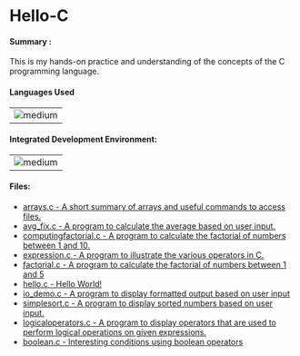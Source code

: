 # Hello-C
<h4>Summary :</h4>
This is my hands-on practice and understanding of the concepts of the C programming language.

<h4>Languages Used</h4>
<table>
  <tr>
    <td><img alt="medium" src="https://img.shields.io/badge/C-00599C?style=for-the-badge&logo=c&logoColor=white"></td>
  </tr>
</table>

<h4>Integrated Development Environment:</h4>
<table>
  <tr>
<td><img alt="medium" src="https://img.shields.io/badge/Emacs-%237F5AB6.svg?&style=for-the-badge&logo=gnu-emacs&logoColor=white"></td>
  </tr>
</table>

<h4>Files: </h4>

* [arrays.c - A short summary of arrays and useful commands to access files.](./arrays.c)
* [avg_fix.c - A program to calculate the average based on user input.](./avg_fix.c)
* [computingfactorial.c - A program to calculate the factorial of numbers between 1 and 10.](./computingfactorial.c)
* [expression.c - A program to illustrate the various operators in C.](./expression.c)
* [factorial.c - A program to calculate the factorial of numbers between 1 and 5](./factorial.c)
* [hello.c - Hello World!](./hello.c)
* [io_demo.c - A program to display formatted output based on user input](./io_demo.c)
* [simplesort.c - A program to display sorted numbers based on user input.](./simplesort.c)
* [logicaloperators.c - A program to display operators that are used to perform logical operations on given expressions.](./logicaloperators.c)
* [boolean.c - Interesting conditions using boolean operators](./boolean.c)
